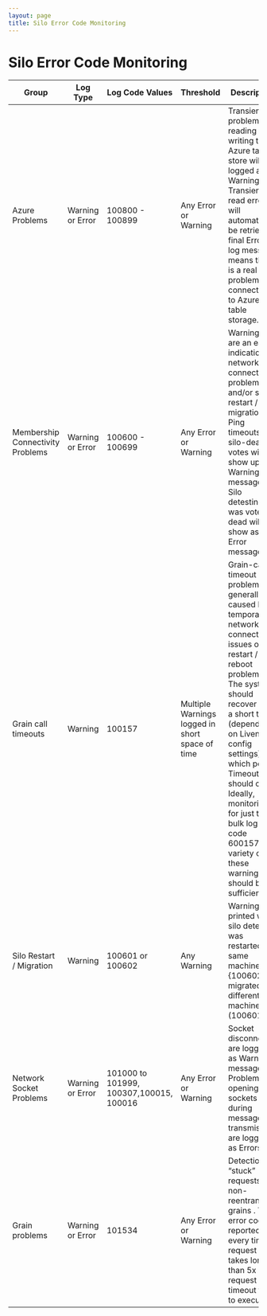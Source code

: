 ```yaml
---
layout: page
title: Silo Error Code Monitoring
---
```


# Silo Error Code Monitoring

| Group                            | Log Type         | Log Code Values                         | Threshold                                       | Description                                                                                                                                                                                                                                                                                                                                                   |
| -------------------------------- | ---------------- | --------------------------------------- | ----------------------------------------------- | ------------------------------------------------------------------------------------------------------------------------------------------------------------------------------------------------------------------------------------------------------------------------------------------------------------------------------------------------------------- |
| Azure Problems                   | Warning or Error | 100800 - 100899                         | Any Error or Warning                            | Transient problems reading or writing to Azure table store will be logged as Warning. Transient read errors will automatically be retried. A final Error log message means there is a real problem connecting to Azure table storage.                                                                                                                         |
| Membership Connectivity Problems | Warning or Error | 100600 - 100699                         | Any Error or Warning                            | Warning logs are an early indication of network connectivity problems and/or silo restart / migration. Ping timeouts and silo-dead votes will show up as Warning messages. Silo detesting it was voted dead will show as Error message.                                                                                                                       |
| Grain call timeouts              | Warning          | 100157                                  | Multiple Warnings logged in short space of time | Grain-call timeout problems are generally caused by temporary network connectivity issues or silo restart / reboot problems. The system should recover after a short time (depending on Liveness config settings) at which point Timeouts should clear. Ideally, monitoring for just the bulk log code 600157 variety of these warnings should be sufficient. |
| Silo Restart / Migration         | Warning          | 100601 or 100602                        | Any Warning                                     | Warning printed when silo detects it was restarted on same machine {100602) or migrated to different machine (100601)                                                                                                                                                                                                                                         |
| Network Socket Problems          | Warning or Error | 101000 to 101999, 100307,100015, 100016 | Any Error or Warning                            | Socket disconnects are logged as Warning messages. Problems opening sockets or during message transmission are logged as Errors.                                                                                                                                                                                                                              |
| Grain problems                   | Warning or Error | 101534                                  | Any Error or Warning                            | Detection of “stuck” requests for non-reentrant grains . The error code is reported every time a request takes longer than 5x request timeout time to execute.                                                                                                                                                                                                |
